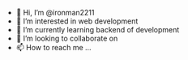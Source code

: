 - 👋 Hi, I’m @ironman2211
- 👀 I’m interested in web development
- 🌱 I’m currently learning backend of development
- 💞️ I’m looking to collaborate on 
- 📫 How to reach me ...

<!---
ironman2211/ironman2211 is a ✨ special ✨ repository because its `README.md` (this file) appears on your GitHub profile.
You can click the Preview link to take a look at your changes.
--->
